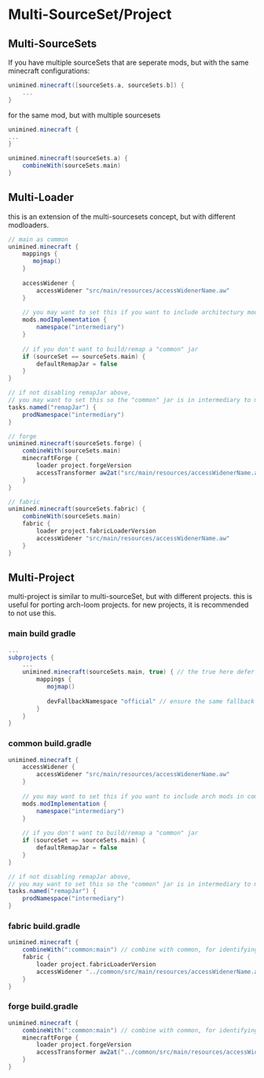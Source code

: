 # Multi-SourceSet/Project

## Multi-SourceSets

If you have multiple sourceSets that are seperate mods, but with the same minecraft configurations:
```gradle
unimined.minecraft([sourceSets.a, sourceSets.b]) {
    ...
}
```

for the same mod, but with multiple sourcesets
```gradle
unimined.minecraft {
...
}

unimined.minecraft(sourceSets.a) {
    combineWith(sourceSets.main)
}
```

## Multi-Loader

this is an extension of the multi-sourcesets concept, but with different modloaders.
```gradle
// main as common
unimined.minecraft {
    mappings {
       mojmap()
    }
    
    accessWidener {
        accessWidener "src/main/resources/accessWidenerName.aw"
    }
    
    // you may want to set this if you want to include architectury mods in common
    mods.modImplementation {
        namespace("intermediary")
    }
    
    // if you don't want to build/remap a "common" jar
    if (sourceSet == sourceSets.main) {
        defaultRemapJar = false
    }
}

// if not disabling remapJar above, 
// you may want to set this so the "common" jar is in intermediary to match architectury
tasks.named("remapJar") {
    prodNamespace("intermediary")
}

// forge
unimined.minecraft(sourceSets.forge) {
    combineWith(sourceSets.main)
    minecraftForge {
        loader project.forgeVersion
        accessTransformer aw2at("src/main/resources/accessWidenerName.aw")
    }
}

// fabric
unimined.minecraft(sourceSets.fabric) {
    combineWith(sourceSets.main)
    fabric {
        loader project.fabricLoaderVersion
        accessWidener "src/main/resources/accessWidenerName.aw"
    }
}
```

## Multi-Project

multi-project is similar to multi-sourceSet, but with different projects.
this is useful for porting arch-loom projects. for new projects, it is recommended to not use this.

### main build gradle
```gradle
...
subprojects {
    ...
    unimined.minecraft(sourceSets.main, true) { // the true here defer's loading until the next time unimined.minecraft is called, (in each subproject's build.gradle)
        mappings {
           mojmap()
           
           devFallbackNamespace "official" // ensure the same fallback namespace
        }
    }
}

```
### common build.gradle
```gradle
unimined.minecraft {
    accessWidener {
        accessWidener "src/main/resources/accessWidenerName.aw"
    }
    
    // you may want to set this if you want to include arch mods in common
    mods.modImplementation {
        namespace("intermediary")
    }
    
    // if you don't want to build/remap a "common" jar
    if (sourceSet == sourceSets.main) {
        defaultRemapJar = false
    }
}

// if not disabling remapJar above, 
// you may want to set this so the "common" jar is in intermediary to match architectury
tasks.named("remapJar") {
    prodNamespace("intermediary")
}
```

### fabric build.gradle
```gradle
unimined.minecraft {
    combineWith(":common:main") // combine with common, for identifying both together as one mod for dev runs 
    fabric {
        loader project.fabricLoaderVersion
        accessWidener "../common/src/main/resources/accessWidenerName.aw"
    }
}
```

### forge build.gradle
```gradle
unimined.minecraft {
    combineWith(":common:main") // combine with common, for identifying both together as one mod for dev runs 
    minecraftForge {
        loader project.forgeVersion
        accessTransformer aw2at("../common/src/main/resources/accessWidenerName.aw")
    }
}
```